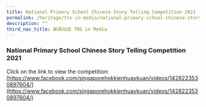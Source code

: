 ```yaml
---
title: National Primary School Chinese Story Telling Competition 2021
permalink: /heritage/tns-in-media/national-primary-school-chinese-story-telling-competition-2021/
description: ""
third_nav_title: 新闻动态 TNS in Media
---
```

### National Primary School Chinese Story Telling Competition 2021

Click on the link to view the competition:
[https://www.facebook.com/singaporehokkienhuaykuan/videos/1428223530897604/](https://www.facebook.com/singaporehokkienhuaykuan/videos/1428223530897604/)
